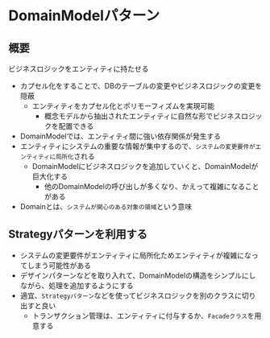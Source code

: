 # DomainModelパターン

## 概要

ビジネスロジックをエンティティに持たせる

* カプセル化をすることで、DBのテーブルの変更やビジネスロジックの変更を隠蔽
    * エンティティをカプセル化とポリモーフィズムを実現可能
        * 概念モデルから抽出されたエンティティに自然な形でビジネスロジックを配置できる
* DomainModelでは、エンティティ間に強い依存関係が発生する
* エンティティにシステムの重要な情報が集中するので、`システムの変更要件がエンティティに局所化`される
    * DomainModelにビジネスロジックを追加していくと、DomainModelが巨大化する
        * 他のDomainModelの呼び出しが多くなり、かえって複雑になることがある
* Domainとは、`システムが関心のある対象の領域`という意味

## Strategyパターンを利用する

* システムの変更要件がエンティティに局所化ためエンティティが複雑になってしまう可能性がある
* デザインパターンなどを取り入れて、DomainModelの構造をシンプルにしながら、処理を追加するようにする
* 適宜、`Strategyパターン`などを使ってビジネスロジックを別のクラスに切り出すと良い
    * トランザクション管理は、エンティティに付与するか、`Facadeクラス`を用意する
